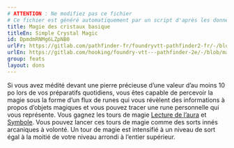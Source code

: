 ```yaml
---
# ATTENTION : Ne modifiez pas ce fichier
# Ce fichier est généré automatiquement par un script d'après les données du module Foundry VTT officiel et de sa traduction
title: Magie des cristaux basique
titleEn: Simple Crystal Magic
id: DpmdmRNMg6LZpNB0
urlFr: https://gitlab.com/pathfinder-fr/foundryvtt-pathfinder2-fr/-/blob/master/data/feats/DpmdmRNMg6LZpNB0.htm
urlEn: https://gitlab.com/hooking/foundry-vtt---pathfinder-2e/-/blob/master/packs/data/feats.db/simple-crystal-magic.json
group: feats
layout: dons
---
```

Si vous avez médité devant une pierre précieuse d’une valeur d’au moins 10 po lors de vos préparatifs quotidiens, vous êtes capable de percevoir la magie sous la forme d’un flux de runes qui vous révèlent des informations à propos d’objets magiques et vous pouvez tracer une rune personnelle qui vous représente. Vous gagnez les tours de magie [Lecture de l’aura](../spells/lecture-de-l-aura.md) et [Symbole](../spells/symbole.md). Vous pouvez lancer ces tours de magie comme des sorts innés arcaniques à volonté. Un tour de magie est intensifié à un niveau de sort égal à la moitié de votre niveau arrondi à l’entier supérieur.


